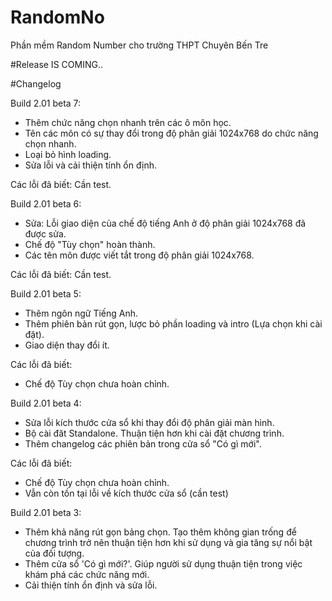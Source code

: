 # RandomNo
Phần mềm Random Number cho trường THPT Chuyên Bến Tre

#Release IS COMING..


#Changelog

Build 2.01 beta 7:
  - Thêm chức năng chọn nhanh trên các ô môn học.
  - Tên các môn có sự thay đổi trong độ phân giải
  1024x768 do chức năng chọn nhanh.
  - Loại bỏ hình loading.
  - Sửa lỗi và cải thiện tính ổn định.
  
  Các lỗi đã biết: Cần test.

Build 2.01 beta 6:
  - Sửa: Lỗi giao diện của chế độ tiếng Anh ở độ 
  phân giải 1024x768 đã được sửa.
  - Chế độ "Tùy chọn" hoàn thành.
  - Các tên môn được viết tắt trong độ phân giải
  1024x768.
  
  Các lỗi đã biết: Cần test.
	
Build 2.01 beta 5:
  - Thêm ngôn ngữ Tiếng Anh.
  - Thêm phiên bản rút gọn, lược bỏ phần loading
    và intro (Lựa chọn khi cài đặt).
  - Giao diện thay đổi ít.
  
  Các lỗi đã biết:
  - Chế độ Tùy chọn chưa hoàn chỉnh.
  
Build 2.01 beta 4:
  - Sửa lỗi kích thước cửa sổ khi thay đổi 
    độ phân giải màn hình.
  - Bộ cài đăt Standalone.
	  Thuận tiện hơn khi cài đặt chương trình.
  - Thêm changelog các phiên bản trong cửa sổ
    "Có gì mới".

  Các lỗi đã biết:
  - Chế độ Tùy chọn chưa hoàn chỉnh.
  - Vẫn còn tồn tại lỗi về kích thước cửa sổ
    (cần test)
	
Build 2.01 beta 3:
  - Thêm khả năng rút gọn bảng chọn.
	  Tạo thêm không gian trống để chương trình
	  trở nên thuận tiện hơn khi sử dụng và gia
	  tăng sự nổi bật của đối tượng.
  - Thêm cửa sổ 'Có gì mới?'.
	  Giúp người sử dụng thuận tiện trong việc
	  khám phá các chức năng mới.
  - Cải thiện tính ổn định và sửa lỗi.
